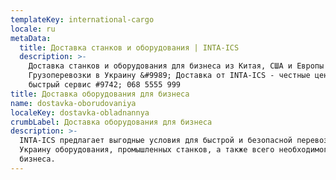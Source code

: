 ```yaml
---
templateKey: international-cargo
locale: ru
metaData:
  title: Доставка станков и оборудования | INTA-ICS
  description: >-
    Доставка станков и оборудования для бизнеса из Китая, США и Европы &#9989; 
    Грузоперевозки в Украину &#9989; Доставка от INTA-ICS - честные цены,
    быстрый сервис #9742; 068 5555 999
title: Доставка оборудования для бизнеса
name: dostavka-oborudovaniya
localeKey: dostavka-obladnannya
crumbLabel: Доставка оборудования для бизнеса
description: >-
  INTA-ICS предлагает выгодные условия для быстрой и безопасной перевозки в
  Украину оборудования, промышленных станков, а также всего необходимого для
  бизнеса.
---
```

